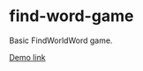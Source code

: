 # find-word-game

Basic FindWorldWord game.

[Demo link](https://nastakalow.github.io/Find-World-Game/)
